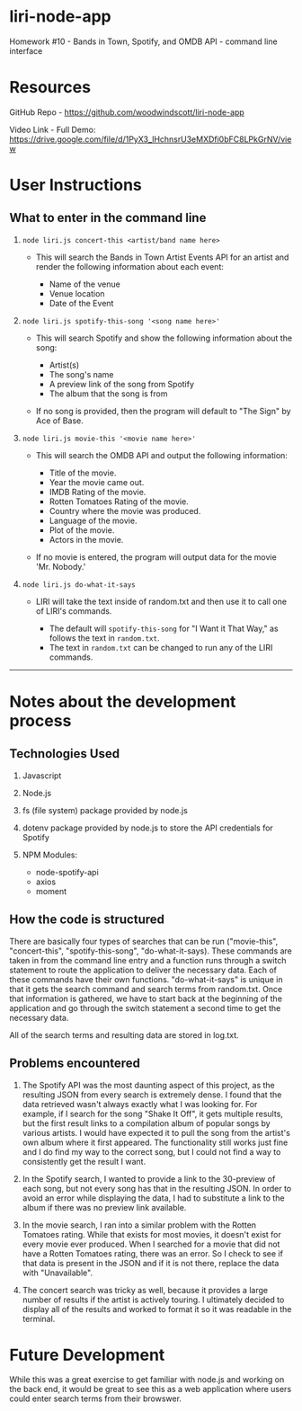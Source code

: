 # liri-node-app
Homework #10 - Bands in Town, Spotify, and OMDB API - command line interface

# Resources
GitHub Repo - https://github.com/woodwindscott/liri-node-app

Video Link - Full Demo: https://drive.google.com/file/d/1PyX3_lHchnsrU3eMXDfi0bFC8LPkGrNV/view

# User Instructions
## What to enter in the command line

1. `node liri.js concert-this <artist/band name here>`

   * This will search the Bands in Town Artist Events API for an artist and render the following information about each event:

     * Name of the venue
     * Venue location
     * Date of the Event

2. `node liri.js spotify-this-song '<song name here>'`

   * This will search Spotify and show the following information about the song:

     * Artist(s)
     * The song's name
     * A preview link of the song from Spotify
     * The album that the song is from

   * If no song is provided, then the program will default to "The Sign" by Ace of Base.

3. `node liri.js movie-this '<movie name here>'`

   * This will search the OMDB API and output the following information:

       * Title of the movie.
       * Year the movie came out.
       * IMDB Rating of the movie.
       * Rotten Tomatoes Rating of the movie.
       * Country where the movie was produced.
       * Language of the movie.
       * Plot of the movie.
       * Actors in the movie.

   * If no movie is entered, the program will output data for the movie 'Mr. Nobody.'

4. `node liri.js do-what-it-says`

   * LIRI will take the text inside of random.txt and then use it to call one of LIRI's commands.

     * The default will `spotify-this-song` for "I Want it That Way," as follows the text in `random.txt`.
     * The text in `random.txt` can be changed to run any of the LIRI commands.

*******************************************************

# Notes about the development process

## Technologies Used

1. Javascript
2. Node.js
3. fs (file system) package provided by node.js
4. dotenv package provided by node.js to store the API credentials for Spotify
5. NPM Modules:

    * node-spotify-api
    * axios
    * moment

## How the code is structured

There are basically four types of searches that can be run ("movie-this", "concert-this", "spotify-this-song", "do-what-it-says). These commands are taken in from the command line entry and a function runs through a switch statement to route the application to deliver the necessary data.  Each of these commands have their own functions.  "do-what-it-says" is unique in that it gets the search command and search terms from random.txt.  Once that information is gathered, we have to start back at the beginning of the application and go through the switch statement a second time to get the necessary data.

All of the search terms and resulting data are stored in log.txt.

## Problems encountered

1. The Spotify API was the most daunting aspect of this project, as the resulting JSON from every search is extremely dense.  I found that the data retrieved wasn't always exactly what I was looking for.  For example, if I search for the song "Shake It Off", it gets multiple results, but the first result links to a compilation album of popular songs by various artists.  I would have expected it to pull the song from the artist's own album where it first appeared.  The functionality still works just fine and I do find my way to the correct song, but I could not find a way to consistently get the result I want.

2. In the Spotify search, I wanted to provide a link to the 30-preview of each song, but not every song has that in the resulting JSON.  In order to avoid an error while displaying the data, I had to substitute a link to the album if there was no preview link available.

3. In the movie search, I ran into a similar problem with the Rotten Tomatoes rating.  While that exists for most movies, it doesn't exist for every movie ever produced.  When I searched for a movie that did not have a Rotten Tomatoes rating, there was an error.  So I check to see if that data is present in the JSON and if it is not there, replace the data with "Unavailable".

4. The concert search was tricky as well, because it provides a large number of results if the artist is actively touring.  I ultimately decided to display all of the results and worked to format it so it was readable in the terminal.

# Future Development

While this was a great exercise to get familiar with node.js and working on the back end, it would be great to see this as a web application where users could enter search terms from their browswer.